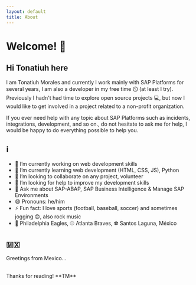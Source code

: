 ```yaml
---
layout: default
title: About
---
```

# Welcome! 👋

## Hi Tonatiuh here  

I am Tonatiuh Morales and currently I work mainly with SAP Platforms for several years, I am also a developer in my free time ⏲️ (at least I try). Previously I hadn't had time to explore open source projects 💻, but now I would like to get involved in a project related to a non-profit organization.    

If you ever need help with any topic about SAP Platforms such as incidents, integrations, development, and so on., do not hesitate to ask me for help, I would be happy to do everything possible to help you.  

## ℹ️
- 🔭 I’m currently working on web development skills
- 🌱 I’m currently learning web development (HTML, CSS, JS), Python
- 👯 I’m looking to collaborate on any project, volunteer
- 🤔 I’m looking for help to improve my development skills
- 💬 Ask me about SAP-ABAP, SAP Business Intelligence & Manage SAP Environments
- 😄 Pronouns: he/him
- ⚡ Fun fact: I love sports (football, baseball, soccer) and sometimes jogging 😊, also rock music
- 🏈 Philadelphia Eagles, ⚾ Atlanta Braves, ⚽ Santos Laguna, México  

## 🇲🇽  
Greetings from Mexico...  

<br/>
Thanks for reading! **TM**